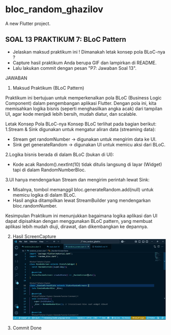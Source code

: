 # bloc_random_ghazilov

A new Flutter project.

## SOAL 13 PRAKTIKUM 7: BLoC Pattern

- Jelaskan maksud praktikum ini ! Dimanakah letak konsep pola BLoC-nya ?
- Capture hasil praktikum Anda berupa GIF dan lampirkan di README.
- Lalu lakukan commit dengan pesan "P7: Jawaban Soal 13".

JAWABAN

1. Maksud Praktikum (BLoC Pattern)

Praktikum ini bertujuan untuk memperkenalkan pola BLoC (Business Logic Component) dalam pengembangan aplikasi Flutter. Dengan pola ini, kita memisahkan logika bisnis (seperti menghasilkan angka acak) dari tampilan UI, agar kode menjadi lebih bersih, mudah diatur, dan scalable.

 Letak Konsep Pola BLoC-nya
Konsep BLoC terlihat pada bagian berikut:
1.Stream & Sink digunakan untuk mengatur aliran data (streaming data):
- Stream<int> get randomNumber → digunakan untuk mengirim data ke UI.
- Sink<void> get generateRandom → digunakan UI untuk memicu aksi dari BLoC.

2.Logika bisnis berada di dalam BLoC (bukan di UI):
- Kode acak Random().nextInt(10) tidak ditulis langsung di layar (Widget) tapi di dalam RandomNumberBloc.

3.UI hanya mendengarkan Stream dan mengirim perintah lewat Sink:
- Misalnya, tombol memanggil bloc.generateRandom.add(null) untuk memicu logika di dalam BLoC.
- Hasil angka ditampilkan lewat StreamBuilder yang mendengarkan bloc.randomNumber.

Kesimpulan
Praktikum ini menunjukkan bagaimana logika aplikasi dan UI dapat dipisahkan dengan menggunakan BLoC pattern, yang membuat aplikasi lebih mudah diuji, dirawat, dan dikembangkan ke depannya.

2. Hasil ScreenCapture 
![GIF](screencapture/hasilbarugif2.gif)

3. Commit Done